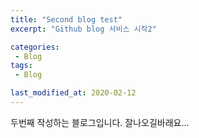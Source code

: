 ```yaml
---
title: "Second blog test"
excerpt: "Github blog 서비스 시작2"

categories:
 - Blog
tags:
 - Blog

last_modified_at: 2020-02-12
---
```


두번째 작성하는 블로그입니다.
잘나오길바래요...

